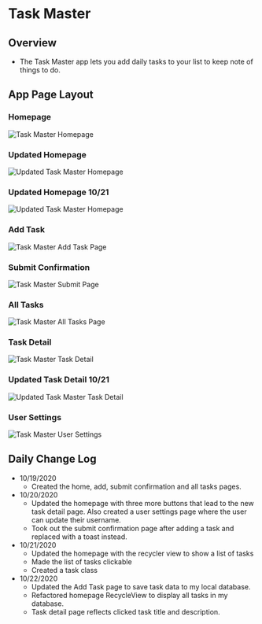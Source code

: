 # Task Master

## Overview

- The Task Master app lets you add daily tasks to your list to keep note of things to do.

## App Page Layout

### Homepage

![Task Master Homepage](screenshots/taskMasterHomepage.PNG)

### Updated Homepage

![Updated Task Master Homepage](screenshots/newtaskMasterHomepage.PNG)

### Updated Homepage 10/21

![Updated Task Master Homepage](screenshots/newNewTaskMasterHomepage.PNG)

### Add Task

![Task Master Add Task Page](screenshots/taskMasterAddTask.PNG)

### Submit Confirmation

![Task Master Submit Page](screenshots/taskMasterSubmit.PNG)

### All Tasks

![Task Master All Tasks Page](screenshots/taskMasterAllTasks.PNG)

### Task Detail

![Task Master Task Detail](screenshots/taskMasterTaskDetail.PNG)

### Updated Task Detail 10/21

![Updated Task Master Task Detail](screenshots/updatedTaskMasterTaskDetail.PNG)

### User Settings

![Task Master User Settings](screenshots/taskMasterUserSettings.PNG)

## Daily Change Log

- 10/19/2020
  - Created the home, add, submit confirmation and all tasks pages.
- 10/20/2020
  - Updated the homepage with three more buttons that lead to the new task detail page. Also created a user settings page where the user can update their username.
  - Took out the submit confirmation page after adding a task and replaced with a toast instead.
- 10/21/2020
  - Updated the homepage with the recycler view to show a list of tasks
  - Made the list of tasks clickable
  - Created a task class
- 10/22/2020
  - Updated the Add Task page to save task data to my local database.
  - Refactored homepage RecycleView to display all tasks in my database.
  - Task detail page reflects clicked task title and description.
  